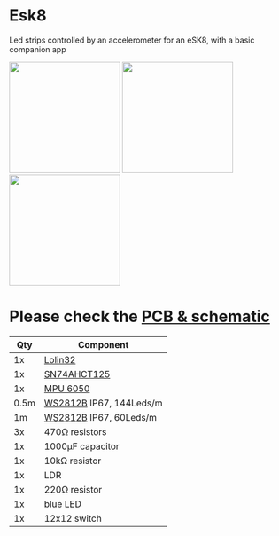 # Esk8
Led strips controlled by an accelerometer for an eSK8, with a basic companion app

<img src="https://i.imgur.com/bn5Pk2N.jpg" height="200"> <img src="https://i.imgur.com/fsrZ5Zs.jpg" height="200"> <img src="https://i.imgur.com/7UupGBk.jpgf" height="200"> 

# Please check the [PCB & schematic](https://easyeda.com/seb.morin/esk8) 

Qty | Component
--- | ----
1x|[Lolin32](https://wiki.wemos.cc/products:lolin32:lolin32)
1x|[SN74AHCT125](https://www.ti.com/product/SN74AHCT125)
1x|[MPU 6050](https://invensense.tdk.com/products/motion-tracking/6-axis/mpu-6050/)
0.5m|[WS2812B](https://www.aliexpress.com/wholesale?catId=0&SearchText=ws2812b) IP67, 144Leds/m
1m|[WS2812B](https://www.aliexpress.com/wholesale?catId=0&SearchText=ws2812b) IP67, 60Leds/m
3x|470Ω resistors
1x|1000μF capacitor
1x|10kΩ resistor
1x|LDR 
1x|220Ω resistor
1x|blue LED
1x|12x12 switch
